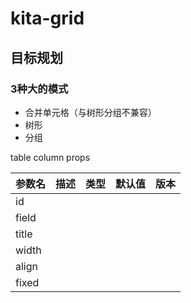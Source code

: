 # kita-grid

## 目标规划

### 3种大的模式

- 合并单元格（与树形分组不兼容）
- 树形
- 分组

table column props

| 参数名 | 描述 | 类型 | 默认值 | 版本 |
| ------ | ---- | ---- | ------ | ---- |
| id     |      |      |        |      |
| field  |      |      |        |      |
| title  |      |      |        |      |
| width  |      |      |        |      |
| align  |      |      |        |      |
| fixed  |      |      |        |      |
